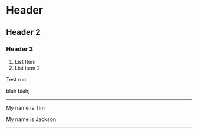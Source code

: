 # Header
## Header 2

### Header 3

1. List Item 
2. List item 2

Test run.

blah blahj
_____________________________
My name is Tim

My name is Jackson

______________________________
